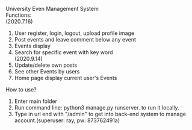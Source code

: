 University Even Management System  
Functions:  
(2020.7.16)
1. User register, login, logout, upload profile image  
2. Post events and leave comment below any event  
3. Events display  
4. Search for specific event with key word  
(2020.9.14)
1. Update/delete own posts
2. See other Events by users
3. Home page display current user's Events


How to use?
1. Enter main folder
2. Run command line: python3 manage.py runserver. to run it locally.
3. Type in url end with "/admin" to get into back-end system to manage account.(superuser: ray, pw: 873762491a)
